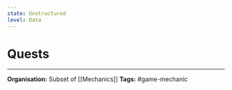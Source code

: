 ```yaml
---
state: Unstructured
level: Data
---
```

# Quests

___
**Organisation:** Subset of [[Mechanics]]
**Tags:** #game-mechanic 